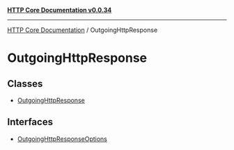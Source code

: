 [**HTTP Core Documentation v0.0.34**](../README.md)

***

[HTTP Core Documentation](../modules.md) / OutgoingHttpResponse

# OutgoingHttpResponse

## Classes

- [OutgoingHttpResponse](classes/OutgoingHttpResponse.md)

## Interfaces

- [OutgoingHttpResponseOptions](interfaces/OutgoingHttpResponseOptions.md)
